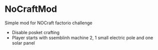 # NoCraftMod

Simple mod for NOCraft factorio challenge
- Disable posket crafting
- Player starts with ssemblinh machine 2, 1 small electric pole and one solar panel
